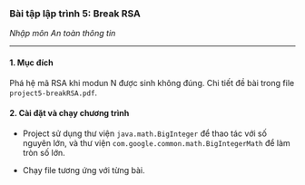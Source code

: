 ### Bài tập lập trình 5: Break RSA

<i>Nhập môn An toàn thông tin</i>

---

#### 1. Mục đích

Phá hệ mã RSA khi modun N được sinh không đúng. Chi tiết đề bài trong file ```project5-breakRSA.pdf```.

#### 2. Cài đặt và chạy chương trình

- Project sử dụng thư viện ```java.math.BigInteger``` để thao tác với số nguyên lớn, và thư viện ```com.google.common.math.BigIntegerMath``` để làm tròn số lớn.

- Chạy file tương ứng với từng bài.